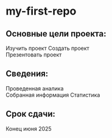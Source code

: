 # my-first-repo

## Основные цели проекта:
Изучить проект
Создать проект  
Презентовать проект

## Сведения:
Проведенная аналика  
Собранная информация
Статистика

## Срок сдачи:
Конец июня 2025